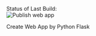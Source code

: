 Status of Last Build:<br>
![Publish web app](https://github.com/mastermole0310/Web-App-by-Python-Flask/workflows/my_app-publish.yml/badge.svg?branch=main)

Create Web App by Python Flask
